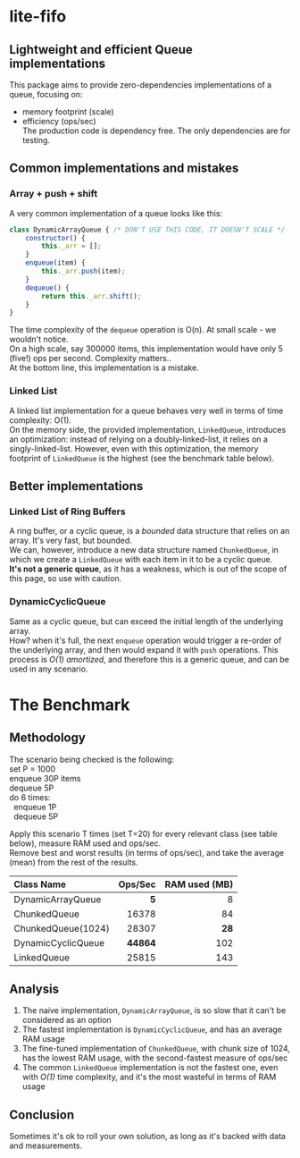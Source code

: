 # lite-fifo

## Lightweight and efficient Queue implementations
This package aims to provide zero-dependencies implementations of a queue, focusing on:
* memory footprint (scale)
* efficiency (ops/sec)  
The production code is dependency free. The only dependencies are for testing.

## Common implementations and mistakes
### Array + push + shift
A very common implementation of a queue looks like this:
```javascript
class DynamicArrayQueue { /* DON'T USE THIS CODE, IT DOESN'T SCALE */
    constructor() {
        this._arr = [];
    }
    enqueue(item) {
        this._arr.push(item);
    }
    dequeue() {
        return this._arr.shift();
    }
}
```
The time complexity of the `dequeue` operation is O(n). At small scale - we wouldn't notice.  
On a high scale, say 300000 items, this implementation would have only 5 (five!) ops per second. Complexity matters..  
At the bottom line, this implementation is a mistake.

### Linked List
A linked list implementation for a queue behaves very well in terms of time complexity: O(1).  
On the memory side, the provided implementation, `LinkedQueue`, introduces an optimization: instead of relying on a doubly-linked-list, it relies on a singly-linked-list.
However, even with this optimization, the memory footprint of `LinkedQueue` is the highest (see the benchmark table below).  

## Better implementations
### Linked List of Ring Buffers
A ring buffer, or a cyclic queue, is a *bounded* data structure that relies on an array. It's very fast, but bounded.  
We can, however, introduce a new data structure named `ChunkedQueue`, in which we create a `LinkedQueue` with each item in it to be a cyclic queue.  
**It's not a generic queue**, as it has a weakness, which is out of the scope of this page, so use with caution.

### DynamicCyclicQueue
Same as a cyclic queue, but can exceed the initial length of the underlying array.  
How? when it's full, the next `enqueue` operation would trigger a re-order of the underlying array, and then would expand it with `push` operations.
This process is *O(1) amortized*, and therefore this is a generic queue, and can be used in any scenario.

# The Benchmark
## Methodology
The scenario being checked is the following:  
set P = 1000  
enqueue 30P items  
dequeue 5P  
do 6 times:  
&nbsp;&nbsp;enqueue 1P  
&nbsp;&nbsp;dequeue 5P  

Apply this scenario T times (set T=20) for every relevant class (see table below), measure RAM used and ops/sec.  
Remove best and worst results (in terms of ops/sec), and take the average (mean) from the rest of the results.


| Class Name         |   Ops/Sec | RAM used (MB) | 
|:-------------------|----------:|--------------:|
| DynamicArrayQueue  |     **5** |             8 |
| ChunkedQueue       |     16378 |            84 |
| ChunkedQueue(1024) |     28307 |        **28** |
| DynamicCyclicQueue | **44864** |           102 |
| LinkedQueue        |     25815 |           143 |

## Analysis
1. The naive implementation, `DynamicArrayQueue`, is so slow that it can't be considered as an option
2. The fastest implementation is `DynamicCyclicQueue`, and has an average RAM usage
3. The fine-tuned implementation of `ChunkedQueue`, with chunk size of 1024, has the lowest RAM usage, with the second-fastest measure of ops/sec
4. The common `LinkedQueue` implementation is not the fastest one, even with *O(1)* time complexity, and it's the most wasteful in terms of RAM usage

## Conclusion
Sometimes it's ok to roll your own solution, as long as it's backed with data and measurements.